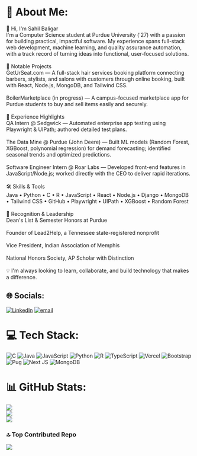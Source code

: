 # 💫 About Me:
👋 Hi, I'm Sahil Baligar<br>I'm a Computer Science student at Purdue University ('27) with a passion for building practical, impactful software. My experience spans full-stack web development, machine learning, and quality assurance automation, with a track record of turning ideas into functional, user-focused solutions.<br><br>🚀 Notable Projects<br>GetUrSeat.com — A full-stack hair services booking platform connecting barbers, stylists, and salons with customers through online booking, built with React, Node.js, MongoDB, and Tailwind CSS.<br><br>BoilerMarketplace (in progress) — A campus-focused marketplace app for Purdue students to buy and sell items easily and securely.<br><br>💼 Experience Highlights<br>QA Intern @ Sedgwick — Automated enterprise app testing using Playwright & UIPath; authored detailed test plans.<br><br>The Data Mine @ Purdue (John Deere) — Built ML models (Random Forest, XGBoost, polynomial regression) for demand forecasting; identified seasonal trends and optimized predictions.<br><br>Software Engineer Intern @ Roar Labs — Developed front-end features in JavaScript/Node.js; worked directly with the CEO to deliver rapid iterations.<br><br>🛠 Skills & Tools<br>Java • Python • C • R • JavaScript • React • Node.js • Django • MongoDB • Tailwind CSS • GitHub • Playwright • UIPath • XGBoost • Random Forest<br><br>🌟 Recognition & Leadership<br>Dean's List & Semester Honors at Purdue<br><br>Founder of Lead2Help, a Tennessee state-registered nonprofit<br><br>Vice President, Indian Association of Memphis<br><br>National Honors Society, AP Scholar with Distinction<br><br>💡 I'm always looking to learn, collaborate, and build technology that makes a difference.


## 🌐 Socials:
[![LinkedIn](https://img.shields.io/badge/LinkedIn-%230077B5.svg?logo=linkedin&logoColor=white)](https://linkedin.com/in/https://www.linkedin.com/in/sahil-baligar) [![email](https://img.shields.io/badge/Email-D14836?logo=gmail&logoColor=white)](mailto:sbaligar@purdue.edu) 

# 💻 Tech Stack:
![C](https://img.shields.io/badge/c-%2300599C.svg?style=for-the-badge&logo=c&logoColor=white) ![Java](https://img.shields.io/badge/java-%23ED8B00.svg?style=for-the-badge&logo=openjdk&logoColor=white) ![JavaScript](https://img.shields.io/badge/javascript-%23323330.svg?style=for-the-badge&logo=javascript&logoColor=%23F7DF1E) ![Python](https://img.shields.io/badge/python-3670A0?style=for-the-badge&logo=python&logoColor=ffdd54) ![R](https://img.shields.io/badge/r-%23276DC3.svg?style=for-the-badge&logo=r&logoColor=white) ![TypeScript](https://img.shields.io/badge/typescript-%23007ACC.svg?style=for-the-badge&logo=typescript&logoColor=white) ![Vercel](https://img.shields.io/badge/vercel-%23000000.svg?style=for-the-badge&logo=vercel&logoColor=white) ![Bootstrap](https://img.shields.io/badge/bootstrap-%238511FA.svg?style=for-the-badge&logo=bootstrap&logoColor=white) ![Pug](https://img.shields.io/badge/Pug-FFF?style=for-the-badge&logo=pug&logoColor=A86454) ![Next JS](https://img.shields.io/badge/Next-black?style=for-the-badge&logo=next.js&logoColor=white) ![MongoDB](https://img.shields.io/badge/MongoDB-%234ea94b.svg?style=for-the-badge&logo=mongodb&logoColor=white)

# 📊 GitHub Stats:
![](https://github-readme-stats.vercel.app/api?username=sahilbaligar0407&theme=dark&hide_border=false&include_all_commits=true&count_private=true)<br/>
![](https://nirzak-streak-stats.vercel.app/?user=sahilbaligar0407&theme=dark&hide_border=false)<br/>
![](https://github-readme-stats.vercel.app/api/top-langs/?username=sahilbaligar0407&theme=dark&hide_border=false&include_all_commits=true&count_private=true&layout=compact)

### 🔝 Top Contributed Repo
![](https://github-contributor-stats.vercel.app/api?username=sahilbaligar0407&limit=5&theme=dark&combine_all_yearly_contributions=true)
